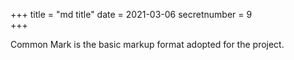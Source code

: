 +++
title = "md title"
date = 2021-03-06
secretnumber = 9  
+++

Common Mark is the basic markup format adopted for the project.